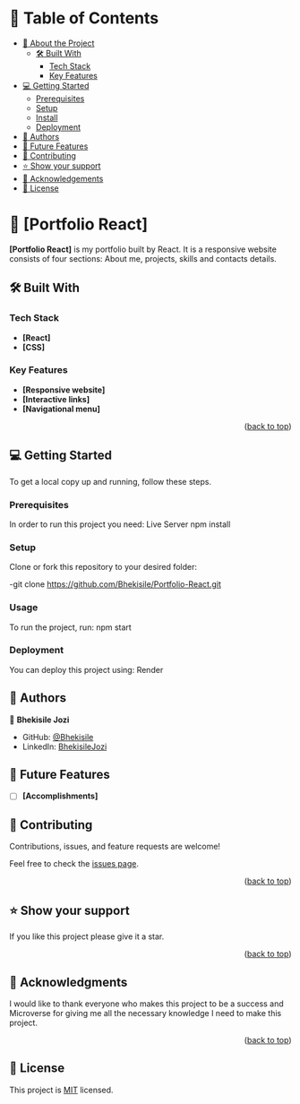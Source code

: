 <!-- TABLE OF CONTENTS -->

# 📗 Table of Contents

- [📖 About the Project](#about-project)
  - [🛠 Built With](#built-with)
    - [Tech Stack](#tech-stack)
    - [Key Features](#key-features)
- [💻 Getting Started](#getting-started)
  - [Prerequisites](#prerequisites)
  - [Setup](#setup)
  - [Install](#install)
  - [Deployment](#triangular_flag_on_post-deployment)
- [👥 Authors](#authors)
- [🔭 Future Features](#future-features)
- [🤝 Contributing](#contributing)
- [⭐️ Show your support](#support)
- [🙏 Acknowledgements](#acknowledgements)
- [📝 License](#license)

<!-- PROJECT DESCRIPTION -->

# 📖 [Portfolio React] <a name="about-project"></a>


**[Portfolio React]** is my portfolio built by React. It is a responsive website consists of four sections: About me, projects, skills and contacts details. 

## 🛠 Built With <a name="built-with"></a>

### Tech Stack <a name="tech-stack"></a>
- **[React]**
- **[CSS]**


<!-- Features -->

### Key Features <a name="key-features"></a>

- **[Responsive website]**
- **[Interactive links]**
- **[Navigational menu]**

<p align="right">(<a href="#readme-top">back to top</a>)</p>

<!-- GETTING STARTED -->

## 💻 Getting Started <a name="getting-started"></a>

To get a local copy up and running, follow these steps.

### Prerequisites

In order to run this project you need: 
Live Server
npm install

### Setup

Clone or fork this repository to your desired folder:

-git clone https://github.com/Bhekisile/Portfolio-React.git

### Usage

To run the project, run: 
npm start


### Deployment

You can deploy this project using: Render

<!-- AUTHORS -->

## 👥 Authors <a name="authors"></a>

👤 **Bhekisile Jozi**

- GitHub: [@Bhekisile](https://github.com/Bhekisile)
- LinkedIn: [BhekisileJozi](https://www.linkedin.com/in/bhekisile-jozi/)

<!-- FUTURE FEATURES -->

## 🔭 Future Features <a name="future-features"></a>

- [ ] **[Accomplishments]**

<!-- CONTRIBUTING -->

## 🤝 Contributing <a name="contributing"></a>

Contributions, issues, and feature requests are welcome!

Feel free to check the [issues page](../../issues/).

<p align="right">(<a href="#readme-top">back to top</a>)</p>

<!-- SUPPORT -->

## ⭐️ Show your support <a name="support"></a>


If you like this project please give it a star.

<p align="right">(<a href="#readme-top">back to top</a>)</p>

<!-- ACKNOWLEDGEMENTS -->

## 🙏 Acknowledgments <a name="acknowledgements"></a>


I would like to thank everyone who makes this project to be a success and Microverse for giving me all the necessary knowledge I need to make this project.

<p align="right">(<a href="#readme-top">back to top</a>)</p>


<!-- LICENSE -->

## 📝 License <a name="license"></a>

This project is [MIT](./LICENSE.md) licensed.

